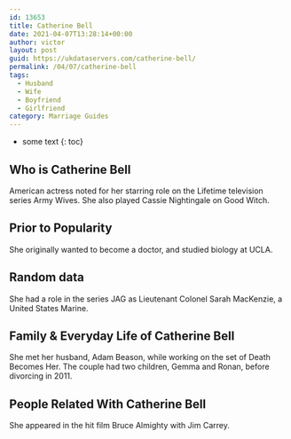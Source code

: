 ```yaml
---
id: 13653
title: Catherine Bell
date: 2021-04-07T13:28:14+00:00
author: victor
layout: post
guid: https://ukdataservers.com/catherine-bell/
permalink: /04/07/catherine-bell
tags:
  - Husband
  - Wife
  - Boyfriend
  - Girlfriend
category: Marriage Guides
---
```


* some text
{: toc}


## Who is Catherine Bell



American actress noted for her starring role on the Lifetime television series Army Wives. She also played Cassie Nightingale on Good Witch.

                
                
                
## Prior to Popularity



She originally wanted to become a doctor, and studied biology at UCLA.

                
                
                
## Random data



She had a role in the series JAG as Lieutenant Colonel Sarah MacKenzie, a United States Marine.

                
                
                
## Family & Everyday Life of Catherine Bell



She met her husband, Adam Beason, while working on the set of Death Becomes Her. The couple had two children, Gemma and Ronan, before divorcing in 2011.

                
                
                
## People Related With Catherine Bell



She appeared in the hit film Bruce Almighty with Jim Carrey.

                
              
            
          
          
          